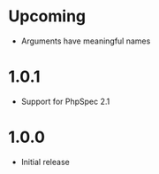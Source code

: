 Upcoming
========

* Arguments have meaningful names

1.0.1
=====

* Support for PhpSpec 2.1

1.0.0
=====

* Initial release
